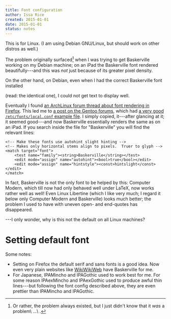 ```yaml
---
title: Font configuration
author: Issa Rice
created: 2015-01-01
date: 2015-01-01
status: notes
---
```


This is for Linux.
(I am using Debian GNU/Linux, but should work on other distros as well.)

The problem originally surfaced[^f] when I was trying to get Baskerville working on my Debian machine; on an iPad the Baskerville font rendered beautifully---and this was *not* just because of its greater pixel density.

[^f]: Or rather, the problem always existed, but I just didn't know that it *was* a problem\ ...\ .

On the other hand, on Debian, even when I had the correct Baskerville font installed
<!--
    Perhaps I should talk about all the fake Baskerville fonts out there!
-->(read: the identical one), I could not get text to display well.
Eventually I found [an ArchLinux forum thread about font rendering in Firefox](https://bbs.archlinux.org/viewtopic.php?pid=1260113).
This led me to [a post on the Gentoo forums](http://forums.gentoo.org/viewtopic-p-7273876.html#7273876), which had [a very good `/etc/fonts/local.conf` example file](https://web.archive.org/web/20141214155300/https://dl.dropboxusercontent.com/u/18371907/local.conf).
I simply copied, it---after glancing at it; it seemed good---and now Baskerville essentially renders the same as on an iPad.
If you search inside the file for "Baskerville" you will find the relevant lines:

```{.xml}
<!-- Make these fonts use autohint slight hinting -->
<!-- Makes only horizontal stems align to pixels.  Truer to glyph -->
<match target="font">
    <test name="family"><string>Baskerville</string></test>
    <edit mode="assign" name="autohint"><bool>true</bool></edit>
    <edit mode="assign" name="hintstyle"><const>hintslight</const></edit>
</match>
```

In fact, Baskerville is not the only font to be helped by this: Computer Modern, which till now had only behaved well under LaTeX, now works rather well as well!
Even Linux Libertine (which I like very much; I regard it below only Computer Modern and Baskerville) looks much better; the problem I used to have with uneven open- and end-quotes has disappeared.

---I only wonder, why is this not the default on all Linux machines?

# Setting default font

Some notes:

- Setting on Firefox the default serif and sans fonts is a good idea.
Now even very plain websites like [WikiWikiWeb](http://c2.com/cgi/wiki?FrontPage) have Baskerville for me.
- For Japanese, IPAMincho and IPAGothic used to work best for me.
For some reason IPAexMincho and IPAexGothic used to produce awful thin lines---but following the font config described above, they are even prettier than IPAMincho and IPAGothic.
